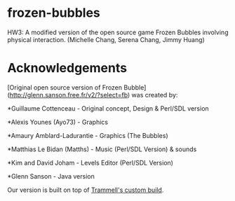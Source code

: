 # frozen-bubbles
HW3: A modified version of the open source game Frozen Bubbles involving physical interaction. (Michelle Chang, Serena Chang, Jimmy Huang)

# Acknowledgements
[Original open source version of Frozen Bubble] (http://glenn.sanson.free.fr/v2/?select=fb) was created by:

*Guillaume Cottenceau - Original concept, Design & Perl/SDL version

*Alexis Younes (Ayo73) - Graphics

*Amaury Amblard-Ladurantie - Graphics (The Bubbles)

*Matthias Le Bidan (Matths) - Music (Perl/SDL Version) & sounds

*Kim and David Joham - Levels Editor (Perl/SDL Version)

*Glenn Sanson - Java version

Our version is built on top of [Trammell's custom build](https://github.com/trammell/frozen-bubble).
